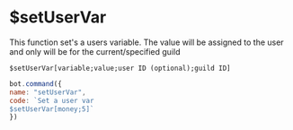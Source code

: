 # $setUserVar

This function set's a users variable. The value will be assigned to the user and only will be for the current/specified guild

```text
$setUserVar[variable;value;user ID (optional);guild ID]
```

```javascript
bot.command({
name: "setUserVar",
code: `Set a user var
$setUserVar[money;5]`
})
```


